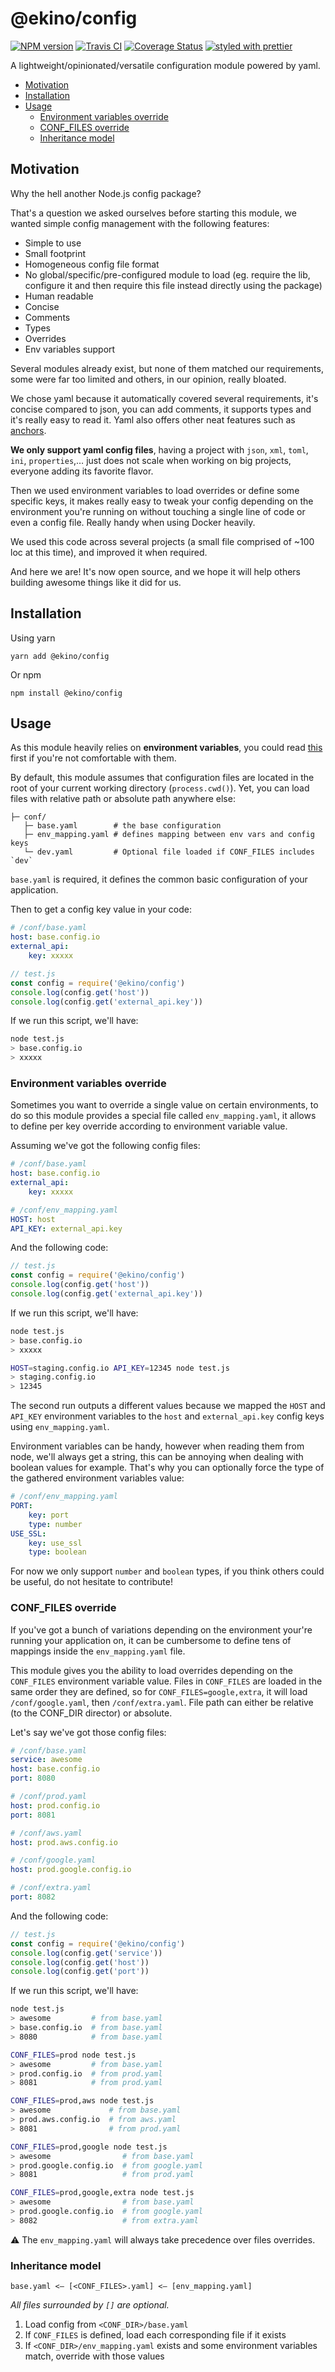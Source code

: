 # @ekino/config

[![NPM version][npm-image]][npm-url]
[![Travis CI][travis-image]][travis-url]
[![Coverage Status][coverage-image]][coverage-url]
[![styled with prettier][prettier-image]][prettier-url]

A lightweight/opinionated/versatile configuration module powered by yaml.

-   [Motivation](#motivation)
-   [Installation](#installation)
-   [Usage](#usage)
    -   [Environment variables override](#environment-variables-override)
    -   [CONF_FILES override](#conf_files-override)
    -   [Inheritance model](#inheritance-model)

## Motivation

Why the hell another Node.js config package?

That's a question we asked ourselves before starting this module,
we wanted simple config management with the following features:

-   Simple to use
-   Small footprint
-   Homogeneous config file format
-   No global/specific/pre-configured module to load (eg. require the lib, configure it and then require this file instead directly using the package)
-   Human readable
-   Concise
-   Comments
-   Types
-   Overrides
-   Env variables support

Several modules already exist, but none of them matched our requirements,
some were far too limited and others, in our opinion, really bloated.

We chose yaml because it automatically covered several requirements,
it's concise compared to json, you can add comments, it supports types
and it's really easy to read it. Yaml also offers other neat features
such as [anchors](http://www.yaml.org/spec/1.2/spec.html#id2765878).

**We only support yaml config files**, having a project with `json`, `xml`,
`toml`, `ini`, `properties`,… just does not scale when working on big projects,
everyone adding its favorite flavor.

Then we used environment variables to load overrides or define some specific keys,
it makes really easy to tweak your config depending on the environment
you're running on without touching a single line of code or even a config file.
Really handy when using Docker heavily.

We used this code across several projects (a small file comprised of ~100 loc at this time),
and improved it when required.

And here we are! It's now open source, and we hope it will help others
building awesome things like it did for us.

## Installation

Using yarn

```
yarn add @ekino/config
```

Or npm

```
npm install @ekino/config
```

## Usage

As this module heavily relies on **environment variables**, you could read
[this](https://en.wikipedia.org/wiki/Environment_variable) first if you're not comfortable with them.

By default, this module assumes that configuration files are located in the root of your current working directory (`process.cwd()`).
Yet, you can load files with relative path or absolute path anywhere else:

```
├─ conf/
   ├─ base.yaml        # the base configuration
   ├─ env_mapping.yaml # defines mapping between env vars and config keys
   └─ dev.yaml         # Optional file loaded if CONF_FILES includes `dev`
```

`base.yaml` is required, it defines the common basic configuration of your application.

Then to get a config key value in your code:

```yaml
# /conf/base.yaml
host: base.config.io
external_api:
    key: xxxxx
```

```javascript
// test.js
const config = require('@ekino/config')
console.log(config.get('host'))
console.log(config.get('external_api.key'))
```

If we run this script, we'll have:

```sh
node test.js
> base.config.io
> xxxxx
```

### Environment variables override

Sometimes you want to override a single value on certain environments, to do so this module provides
a special file called `env_mapping.yaml`, it allows to define per key override according to
environment variable value.

Assuming we've got the following config files:

```yaml
# /conf/base.yaml
host: base.config.io
external_api:
    key: xxxxx
```

```yaml
# /conf/env_mapping.yaml
HOST: host
API_KEY: external_api.key
```

And the following code:

```javascript
// test.js
const config = require('@ekino/config')
console.log(config.get('host'))
console.log(config.get('external_api.key'))
```

If we run this script, we'll have:

```sh
node test.js
> base.config.io
> xxxxx

HOST=staging.config.io API_KEY=12345 node test.js
> staging.config.io
> 12345
```

The second run outputs a different values because we mapped the `HOST` and `API_KEY` environment variables
to the `host` and `external_api.key` config keys using `env_mapping.yaml`.

Environment variables can be handy, however when reading them from node, we'll always get a string,
this can be annoying when dealing with boolean values for example.
That's why you can optionally force the type of the gathered environment variables value:

```yaml
# /conf/env_mapping.yaml
PORT:
    key: port
    type: number
USE_SSL:
    key: use_ssl
    type: boolean
```

For now we only support `number` and `boolean` types, if you think others could be useful,
do not hesitate to contribute!

### CONF_FILES override

If you've got a bunch of variations depending on the environment your're running your application on,
it can be cumbersome to define tens of mappings inside the `env_mapping.yaml` file.

This module gives you the ability to load overrides depending on the `CONF_FILES`
environment variable value. Files in `CONF_FILES` are loaded in the same order they are defined,
so for `CONF_FILES=google,extra`, it will load `/conf/google.yaml`, then `/conf/extra.yaml`.
File path can either be relative (to the CONF_DIR director) or absolute.

Let's say we've got those config files:

```yaml
# /conf/base.yaml
service: awesome
host: base.config.io
port: 8080
```

```yaml
# /conf/prod.yaml
host: prod.config.io
port: 8081
```

```yaml
# /conf/aws.yaml
host: prod.aws.config.io
```

```yaml
# /conf/google.yaml
host: prod.google.config.io
```

```yaml
# /conf/extra.yaml
port: 8082
```

And the following code:

```javascript
// test.js
const config = require('@ekino/config')
console.log(config.get('service'))
console.log(config.get('host'))
console.log(config.get('port'))
```

If we run this script, we'll have:

```sh
node test.js
> awesome         # from base.yaml
> base.config.io  # from base.yaml
> 8080            # from base.yaml

CONF_FILES=prod node test.js
> awesome         # from base.yaml
> prod.config.io  # from prod.yaml
> 8081            # from prod.yaml

CONF_FILES=prod,aws node test.js
> awesome             # from base.yaml
> prod.aws.config.io  # from aws.yaml
> 8081                # from prod.yaml

CONF_FILES=prod,google node test.js
> awesome                # from base.yaml
> prod.google.config.io  # from google.yaml
> 8081                   # from prod.yaml

CONF_FILES=prod,google,extra node test.js
> awesome                # from base.yaml
> prod.google.config.io  # from google.yaml
> 8082                   # from extra.yaml
```

:warning: The `env_mapping.yaml` will always take precedence over files overrides.

### Inheritance model

```
base.yaml <— [<CONF_FILES>.yaml] <— [env_mapping.yaml]
```

_All files surrounded by `[]` are optional._

1. Load config from `<CONF_DIR>/base.yaml`
2. If `CONF_FILES` is defined, load each corresponding file if it exists
3. If `<CONF_DIR>/env_mapping.yaml` exists and some environment variables match, override with those values

[npm-image]: https://img.shields.io/npm/v/@ekino/config.svg?style=flat-square
[npm-url]: https://www.npmjs.com/package/@ekino/config
[travis-image]: https://img.shields.io/travis/ekino/node-config.svg?style=flat-square
[travis-url]: https://travis-ci.org/ekino/node-config
[prettier-image]: https://img.shields.io/badge/styled_with-prettier-ff69b4.svg?style=flat-square
[prettier-url]: https://github.com/prettier/prettier
[coverage-image]: https://img.shields.io/coveralls/ekino/node-config/master.svg?style=flat-square
[coverage-url]: https://coveralls.io/github/ekino/node-config?branch=master
